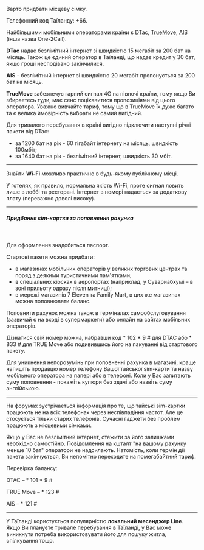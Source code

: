 
Варто придбати місцеву сімку.

Телефонний код Таїланду: +66.

Найбільшими мобільними операторами країни є [DTac](https://www.dtac.co.th/en/home.html), [TrueMove](https://www.true.th/truemoveh/site/?ln=en), [AIS](https://www.ais.th/en/index.html) (інша назва One-2Call). 



**DTac** надає безлімітний інтернет зі швидкістю 15 мегабіт за 200 бат на місяць. Також це єдиний оператор в Таїланді, що надає кредит у 30 бат, якщо гроші несподівано закінчилися.

**AIS** - безлімітний інтернет зі швидкістю 20 мегабіт пропонується за 200 бат на місяць.

**TrueMove** забезпечує гарний сигнал 4G на півночі країни, тому якщо Ви збираєтесь туди, має сенс поцікавитися пропозиціями від цього оператора. Уважно вивчайте тариф, тому що в TrueMove їх дуже багато та є велика ймовірність вибрати не самий вигідний.


<section type="tip">

Для тривалого перебування в країні вигідно підключити наступні річні пакети від DTac:

- за 1200 бат на рік - 60 гігабайт інтернету на місяць, швидкість 100мбіт;
- за 1640 бат на рік - безлімітний інтернет, швидкість 30 мбіт.
</section>

***

Знайти **Wi-Fi** можливо практично в будь-якому публічному місці.

У готелях, як правило, нормальна якість Wi-Fi, проте сигнал ловить лише в лоббі та ресторані. Інтернет в номері надається за додаткову плату (переважно доволі високу).

***

##### Придбання sim-картки та поповнення рахунка

</br>

Для оформлення знадобиться паспорт.

Стартові пакети можна придбати:

- в магазинах мобільних операторів у великих торгових центрах та поряд з деякими туристичними пам'ятками;
- в спеціальних кіосках в аеропортах (наприклад, у Суварнабхумі – в зоні прильоту одразу після митниці);
- в мережі магазинів 7 Eleven та Family Mart, в цих же магазинах можна поповнювати баланс.

Поповнити рахунок можна також в терміналах самообслуговування (зазвичай є на вході в супермаркети) або онлайн на сайтах мобільних операторів.

Дізнатися свій номер можна, набравши код * 102 * 9 # для DTAC або * 833 # для TRUE Move або подивившись його на пакуванні від стартового пакету. 

Для уникнення непорозумінь при поповненні рахунка в магазині, краще напишіть продавцю номер телефону Вашої тайської sim-карти та назву мобільного оператора на папері або в телефоні. Коли у Вас запитають суму поповнення - покажіть купюри без здачі або назвіть суму англійською.

***

На форумах зустрічається інформація про те, що тайські sim-картки працюють не на всіх телефонах через неспівпадіння частот. Але це стосується тільки старих телефонів. Сучасні гаджети без проблем працюють з місцевими сімками.


<section type="warning" title="Зауважте">

Якщо у Вас не безлімітний інтернет, стежити за його залишками необхідно самостійно. Повідомлення на кшталт "на вашому рахунку менше 10 бат" оператори не надсилають. Натомість, коли термін дії пакета закінчується, Ви непомітно переходите на помегабайтний тариф. 
</section>

Перевірка балансу:

DTAC – * 101 * 9 #

TRUE Move – * 123 #

AIS – * 121 #

***

У Таїланді користується популярністю **локальний месенджер Line**. Якщо Ви плануєте тривале перебування в Таїланді, у Вас може виникнути потреба використовувати його для пошуку житла, спілкування тощо.